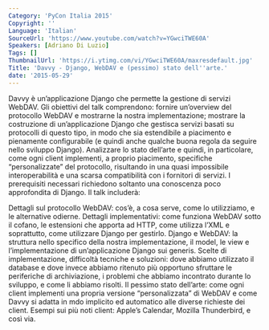 ```yaml
---
Category: 'PyCon Italia 2015'
Copyright: ''
Language: 'Italian'
SourceUrl: 'https://www.youtube.com/watch?v=YGwciTWE60A'
Speakers: [Adriano Di Luzio]
Tags: []
ThumbnailUrl: 'https://i.ytimg.com/vi/YGwciTWE60A/maxresdefault.jpg'
Title: 'Davvy - Django, WebDAV e (pessimo) stato dell''arte.'
date: '2015-05-29'
---
```

Davvy è un’applicazione Django che permette la gestione di servizi WebDAV.
Gli obiettivi del talk comprendono: fornire un’overview del protocollo WebDAV e mostrarne la nostra implementazione; mostrare la costruzione di un’applicazione Django che gestisca servizi basati su protocolli di questo tipo, in modo che sia estendibile a piacimento e pienamente configurabile (e quindi anche qualche buona regola da seguire nello sviluppo Django). 
Analizzare lo stato dell’arte e quindi, in particolare, come ogni client implementi, a proprio piacimento,  specifiche “personalizzate” del protocollo, risultando in una quasi impossibile interoperabilità e una scarsa compatibilità con i fornitori di servizi.
I prerequisiti necessari richiedono soltanto una conoscenza poco approfondita di Django.
Il talk includerà:

Dettagli sul protocollo WebDAV: cos’è, a cosa serve, come lo utilizziamo, e le alternative odierne.
Dettagli implementativi: come funziona WebDAV sotto il cofano, le estensioni che apporta ad HTTP, come utilizza l’XML e soprattutto, come utilizzare Django per gestirlo.
Django e WebDAV: la struttura nello specifico della nostra implementazione, il model, le view e l’implementazione di un’applicazione Django sui generis.
Scelte di implementazione, difficoltà tecniche e soluzioni: dove abbiamo utilizzato il database e dove invece abbiamo ritenuto più opportuno sfruttare le periferiche di archiviazione, i problemi che abbiamo incontrato durante lo sviluppo, e come li abbiamo risolti.
Il pessimo stato dell’arte: come ogni client implementi una propria versione “personalizzata” di WebDAV e come Davvy si adatta in mdo implicito ed automatico alle diverse richieste dei client. Esempi sui più noti client: Apple’s Calendar, Mozilla Thunderbird, e così via.

